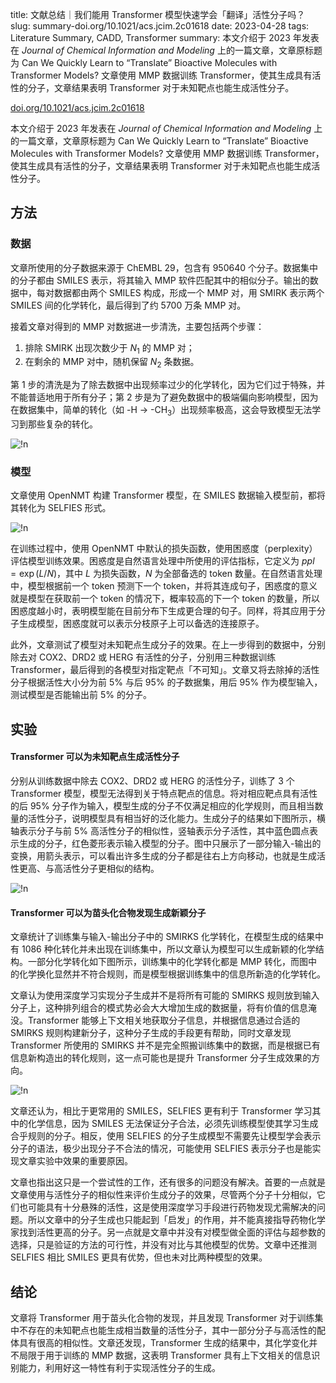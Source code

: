 title: 文献总结｜我们能用 Transformer 模型快速学会「翻译」活性分子吗？
slug: summary-doi.org/10.1021/acs.jcim.2c01618
date: 2023-04-28
tags: Literature Summary, CADD, Transformer
summary: 本文介绍于 2023 年发表在 *Journal of Chemical Information and Modeling* 上的一篇文章，文章原标题为 Can We Quickly Learn to “Translate” Bioactive Molecules with Transformer Models? 文章使用 MMP 数据训练 Transformer，使其生成具有活性的分子，文章结果表明 Transformer 对于未知靶点也能生成活性分子。

<i class="fa fa-external-link"></i> [doi.org/10.1021/acs.jcim.2c01618](https://doi.org/10.1021/acs.jcim.2c01618)

本文介绍于 2023 年发表在 *Journal of Chemical Information and Modeling* 上的一篇文章，文章原标题为 Can We Quickly Learn to “Translate” Bioactive Molecules with Transformer Models? 文章使用 MMP 数据训练 Transformer，使其生成具有活性的分子，文章结果表明 Transformer 对于未知靶点也能生成活性分子。

## 方法

### 数据

文章所使用的分子数据来源于 ChEMBL 29，包含有 950640 个分子。数据集中的分子都由 SMILES 表示，将其输入 MMP 软件匹配其中的相似分子。输出的数据中，每对数据都由两个 SMILES 构成，形成一个 MMP 对，用 SMIRK 表示两个 SMILES 间的化学转化，最后得到了约 5700 万条 MMP 对。

接着文章对得到的 MMP 对数据进一步清洗，主要包括两个步骤：

1. 排除 SMIRK 出现次数少于 $N_1$ 的 MMP 对；
2. 在剩余的 MMP 对中，随机保留 $N_2$ 条数据。

第 1 步的清洗是为了除去数据中出现频率过少的化学转化，因为它们过于特殊，并不能普适地用于所有分子；第 2 步是为了避免数据中的极端偏向影响模型，因为在数据集中，简单的转化（如 -H → -CH<sub>3</sub>）出现频率极高，这会导致模型无法学习到那些复杂的转化。

![!n](https://storage.live.com/items/4D18B16B8E0B1EDB!8914?authkey=ALYpzW-ZQ_VBXTU)

### 模型

文章使用 OpenNMT 构建 Transformer 模型，在 SMILES 数据输入模型前，都将其转化为 SELFIES 形式。

![!n](https://storage.live.com/items/4D18B16B8E0B1EDB!8917?authkey=ALYpzW-ZQ_VBXTU)

在训练过程中，使用 OpenNMT 中默认的损失函数，使用困惑度（perplexity）评估模型训练效果。困惑度是自然语言处理中所使用的评估指标，它定义为 $ppl=\exp(L/N)$，其中 $L$ 为损失函数，$N$ 为全部备选的 token 数量。在自然语言处理中，模型根据前一个 token 预测下一个 token，并将其连成句子，困惑度的意义就是模型在获取前一个 token 的情况下，概率较高的下一个 token 的数量，所以困惑度越小时，表明模型能在目前分布下生成更合理的句子。同样，将其应用于分子生成模型，困惑度就可以表示分枝原子上可以备选的连接原子。

此外，文章测试了模型对未知靶点生成分子的效果。在上一步得到的数据中，分别除去对 COX2、DRD2 或 HERG 有活性的分子，分别用三种数据训练 Transformer，最后得到的各模型对指定靶点「不可知」。文章又将去除掉的活性分子根据活性大小分为前 5% 与后 95% 的子数据集，用后 95% 作为模型输入，测试模型是否能输出前 5% 的分子。

## 实验

#### Transformer 可以为未知靶点生成活性分子

分别从训练数据中除去 COX2、DRD2 或 HERG 的活性分子，训练了 3 个 Transformer 模型，模型无法得到关于特点靶点的信息。将对相应靶点具有活性的后 95% 分子作为输入，模型生成的分子不仅满足相应的化学规则，而且相当数量的活性分子，说明模型具有相当好的泛化能力。生成分子的结果如下图所示，横轴表示分子与前 5% 高活性分子的相似性，竖轴表示分子活性，其中蓝色圆点表示生成的分子，红色菱形表示输入模型的分子。图中只展示了一部分输入-输出的变换，用箭头表示，可以看出许多生成的分子都是往右上方向移动，也就是生成活性更高、与高活性分子更相似的结构。

![!n](https://storage.live.com/items/4D18B16B8E0B1EDB!8916?authkey=ALYpzW-ZQ_VBXTU)

#### Transformer 可以为苗头化合物发现生成新颖分子

文章统计了训练集与输入-输出分子中的 SMIRKS 化学转化，在模型生成的结果中有 1086 种化转化并未出现在训练集中，所以文章认为模型可以生成新颖的化学结构。一部分化学转化如下图所示，训练集中的化学转化都是 MMP 转化，而图中的化学换化显然并不符合规则，而是模型根据训练集中的信息所新造的化学转化。

文章认为使用深度学习实现分子生成并不是将所有可能的 SMIRKS 规则放到输入分子上，这种排列组合的模式势必会大大增加生成的数据量，将有价值的信息淹没。Transformer 能够上下文相关地获取分子信息，并根据信息通过合适的 SMIRKS 规则构建新分子，这种分子生成的手段更有帮助，同时文章发现 Transformer 所使用的 SMIRKS 并不是完全照搬训练集中的数据，而是根据已有信息新构造出的转化规则，这一点可能也是提升 Transformer 分子生成效果的方向。

![!n](https://storage.live.com/items/4D18B16B8E0B1EDB!8915?authkey=ALYpzW-ZQ_VBXTU)

文章还认为，相比于更常用的 SMILES，SELFIES 更有利于 Transformer 学习其中的化学信息，因为 SMILES 无法保证分子合法，必须先训练模型使其学习生成合乎规则的分子。相反，使用 SELFIES 的分子生成模型不需要先让模型学会表示分子的语法，极少出现分子不合法的情况，可能使用 SELFIES 表示分子也是能实现文章实验中效果的重要原因。

文章也指出这只是一个尝试性的工作，还有很多的问题没有解决。首要的一点就是文章使用与活性分子的相似性来评价生成分子的效果，尽管两个分子十分相似，它们也可能具有十分悬殊的活性，这是使用深度学习手段进行药物发现尤需解决的问题。所以文章中的分子生成也只能起到「启发」的作用，并不能真接指导药物化学家找到活性更高的分子。另一点就是文章中并没有对模型做全面的评估与超参数的选择，只是验证的方法的可行性，并没有对比与其他模型的优势。文章中还推测 SELFIES 相比 SMILES 更具有优势，但也未对比两种模型的效果。

## 结论

文章将 Transformer 用于苗头化合物的发现，并且发现 Transformer 对于训练集中不存在的未知靶点也能生成相当数量的活性分子，其中一部分分子与高活性的配体具有很高的相似性。文章还发现，Transformer 生成的结果中，其化学变化并不局限于用于训练的 MMP 数据，这表明 Transformer 具有上下文相关的信息识别能力，利用好这一特性有利于实现活性分子的生成。